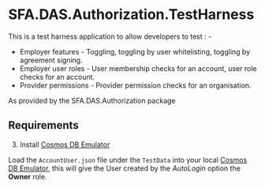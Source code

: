 # SFA.DAS.Authorization.TestHarness

This is a test harness application to allow developers to test : -

  * Employer features - Toggling, toggling by user whitelisting, toggling by agreement signing.
  * Employer user roles - User membership checks for an account, user role checks for an account.
  * Provider permissions - Provider permission checks for an organisation.

As provided by the SFA.DAS.Authorization package

## Requirements

3. Install [Cosmos DB Emulator]

Load the `AccountUser.json` file under the `TestData` into your local  [Cosmos DB Emulator], this will give the User created by the *AutoLogin* option  the **Owner** role.

[Cosmos DB Emulator]: https://docs.microsoft.com/en-us/azure/cosmos-db/local-emulator
